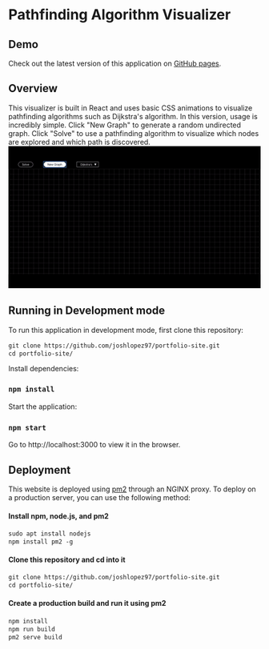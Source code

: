 # Pathfinding Algorithm Visualizer
## Demo
Check out the latest version of this application on [GitHub pages](https://joshlopez97.github.io/pathfinder-visualizer/).
## Overview
This visualizer is built in React and uses basic CSS animations to visualize pathfinding algorithms such as Dijkstra's algorithm. In this version, usage is incredibly simple. Click "New Graph" to generate a random undirected graph. Click "Solve" to use a pathfinding algorithm to visualize which nodes are explored and which path is discovered.
![image](https://raw.githubusercontent.com/joshlopez97/pathfinder-visualizer/master/public/screencapture.gif)
## Running in Development mode
To run this application in development mode, first clone this repository:
```
git clone https://github.com/joshlopez97/portfolio-site.git
cd portfolio-site/
```
Install dependencies:
### `npm install`
Start the application:
### `npm start`
Go to http://localhost:3000 to view it in the browser.
## Deployment
This website is deployed using [pm2](https://www.npmjs.com/package/pm2) through an NGINX proxy. To deploy on a production server, you can use the following method:
#### Install npm, node.js, and pm2
```
sudo apt install nodejs
npm install pm2 -g
```
#### Clone this repository and cd into it
```
git clone https://github.com/joshlopez97/portfolio-site.git
cd portfolio-site/
```
#### Create a production build and run it using pm2
```
npm install
npm run build
pm2 serve build
```
